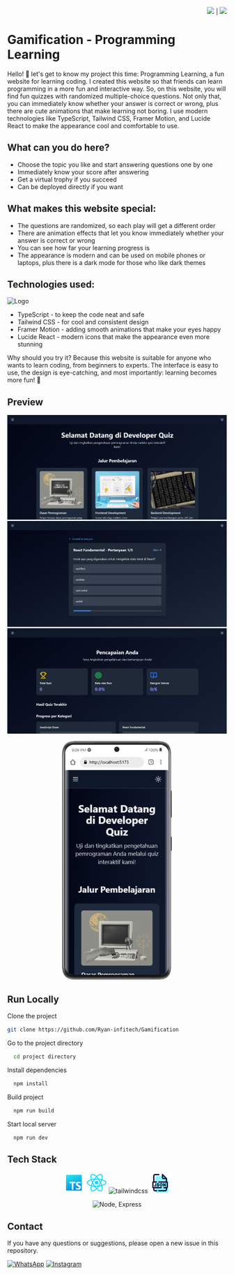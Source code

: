 <div align="right">

<a href="README.md"><img src="https://flagcdn.com/w40/gb.png" width="25"></a> | <a href="README-ID.md"><img src="https://flagcdn.com/w40/id.png" width="20"></a>

</div>

# Gamification - Programming Learning

Hello! 👋 let's get to know my project this time: Programming Learning, a fun website for learning coding. I created this website so that friends can learn programming in a more fun and interactive way.
So, on this website, you will find fun quizzes with randomized multiple-choice questions. Not only that, you can immediately know whether your answer is correct or wrong, plus there are cute animations that make learning not boring. I use modern technologies like TypeScript, Tailwind CSS, Framer Motion, and Lucide React to make the appearance cool and comfortable to use.

## What can you do here?

- Choose the topic you like and start answering questions one by one
- Immediately know your score after answering
- Get a virtual trophy if you succeed
- Can be deployed directly if you want

## What makes this website special:

- The questions are randomized, so each play will get a different order
- There are animation effects that let you know immediately whether your answer is correct or wrong
- You can see how far your learning progress is
- The appearance is modern and can be used on mobile phones or laptops, plus there is a dark mode for those who like dark themes

## Technologies used:

![Logo](https://miro.medium.com/v2/resize:fit:828/format:webp/1*a-HMmQFQNC76zCZBZfFgJg.gif)

- TypeScript - to keep the code neat and safe
- Tailwind CSS - for cool and consistent design
- Framer Motion - adding smooth animations that make your eyes happy
- Lucide React - modern icons that make the appearance even more stunning

Why should you try it? Because this website is suitable for anyone who wants to learn coding, from beginners to experts. The interface is easy to use, the design is eye-catching, and most importantly: learning becomes more fun! 🚀

## Preview

![App Screenshot](./media/SS%20Desk%201.png)
![App Screenshot](./media/SS%20Desk%202.png)
![App Screenshot](./media/SS%20Desk%203.png)
<div align="center">

<img src="./media/Galaxy-S21-Ultra-localhost%20(1).png" alt="App Screenshot" style="width: 50%; height: 50%;"/>
</div>

## Run Locally

Clone the project

```bash
git clone https://github.com/Ryan-infitech/Gamification
```

Go to the project directory

```bash
  cd project directory
```

Install dependencies

```bash
  npm install
```

Build project

```bash
  npm run build
```

Start local server

```bash
  npm run dev
```


## Tech Stack
<div align="center">

![Logo](./media/icons-typescript-48.png) ![Logo](./media/1174949_js_react%20js_logo_react_react%20native_icon.png) <img width="48" height="48" src="https://img.icons8.com/color/48/tailwindcss.png" alt="tailwindcss"/> ![Logo](./media/icons-json-48.png)

 ![Node, Express](https://user-images.githubusercontent.com/97989643/224550089-f2541ade-c5c6-4afa-8538-51a8dda4e23b.gif)

</div>

 ## Contact

If you have any questions or suggestions, please open a new issue in this repository.

[![WhatsApp](https://img.shields.io/badge/WhatsApp-25D366?style=for-the-badge&logo=whatsapp&logoColor=white)](https://wa.me/6285157517798)
[![Instagram](https://img.shields.io/badge/Instagram-E4405F?style=for-the-badge&logo=instagram&logoColor=white)](https://www.instagram.com/ryan.septiawan__/)
